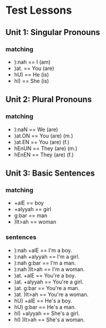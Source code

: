 # Test Lessons

## Unit 1: Singular Pronouns
### matching
- ):nah ==  I&nbsp;(am) 
- )at.  ==  You&nbsp;(are) 
- hU)   ==  He&nbsp;(is) 
- hI)   ==  She&nbsp;(is)

## Unit 2: Plural Pronouns
### matching
- ):naN  ==  We&nbsp;(are) 
- )at.ON ==  You&nbsp;(are)&nbsp;(m.) 
- )at.EN ==  You&nbsp;(are)&nbsp;(f.) 
- hEnUN  ==  They&nbsp;(are)&nbsp;(m.) 
- hEnEN ==  They&nbsp;(are)&nbsp;(f.) 

## Unit 3: Basic Sentences
### matching
- +alE          ==  boy
- +alyyah       ==  girl
- g:bar         ==  man
- )It>ah        ==  woman
### sentences
- ):nah +alE    ==  I'm a boy.
- ):nah +alyyah ==  I'm a girl. 
- ):nah g:bar   ==  I'm a man.
- ):nah )It>ah  ==  I'm a woman.
- )at. +alE     ==  You're a boy.
- )at. +alyyah  ==  You're a girl. 
- )at. g:bar    ==  You're a man.
- )at. )It>ah   ==  You're a woman.
- hU) +alE      ==  He's a boy. 
- hU) g:bar     ==  He's a man. 
- hI) +alyyah   ==  She's a girl. 
- hI) )It>ah    ==  She's a woman. 